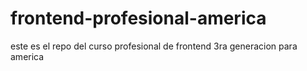 frontend-profesional-america
============================

este es el repo del curso profesional de frontend 3ra generacion para america
